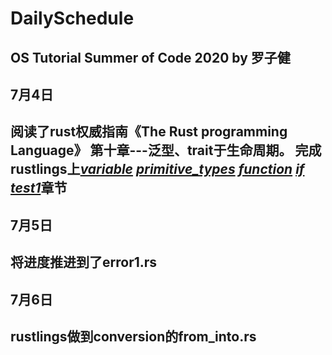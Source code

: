 # DailySchedule
OS Tutorial Summer of Code 2020 by 罗子健
---
## 7月4日
阅读了rust权威指南《The Rust programming Language》 第十章---泛型、trait于生命周期。
完成rustlings上[*variable*](https://github.com/kszlzj/DailySchedule/tree/master/step0/variables) [*primitive_types*](https://github.com/kszlzj/DailySchedule/tree/master/step0/primitive_types) [*function*](https://github.com/kszlzj/DailySchedule/tree/master/step0/functions) [*if*](https://github.com/kszlzj/DailySchedule/tree/master/step0/if) [*test1*](https://github.com/kszlzj/DailySchedule/blob/master/step0/test1.rs)章节
---
## 7月5日
将进度推进到了error1.rs
---
## 7月6日
rustlings做到conversion的from_into.rs
---
